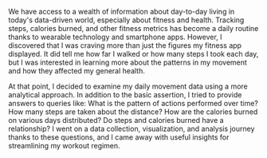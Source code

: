 We have access to a wealth of information about day-to-day living in today's data-driven world, especially about fitness and health. Tracking steps, calories burned, and other fitness metrics has become a daily routine thanks to wearable technology and smartphone apps. However, I discovered that I was craving more than just the figures my fitness app displayed. It did tell me how far I walked or how many steps I took each day, but I was interested in learning more about the patterns in my movement and how they affected my general health.

At that point, I decided to examine my daily movement data using a more analytical approach. In addition to the basic assertion, I tried to provide answers to queries like: What is the pattern of actions performed over time? How many steps are taken about the distance? How are the calories burned on various days distributed? Do steps and calories burned have a relationship? I went on a data collection, visualization, and analysis journey thanks to these questions, and I came away with useful insights for streamlining my workout regimen.
